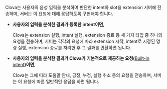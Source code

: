 Clova는 사용자의 음성 입력을 분석하여 판단한 intent와 slot을 extension 서버에 전송하며, 서버는 이 요청에 대해 응답하도록 구현해야 합니다.

* **사용자의 입력을 분석한 결과가 등록한 intent이면,**

	Clova는 extension 실행, intent 실행, extension 종료 등 세 가지 타입 중 하나의 요청을 전송하며, 서버는 각각의 요청에 따라 extension 시작, intent로 지정된 명령 실행, extension 종료를 처리한 후 그 결과를 반환하면 됩니다.

* **사용자의 입력을 분석한 결과가 Clova가 기본적으로 제공하는 요청(**[Built-in intent](/Design/DesignGuidelineForExtension.md#Intent)**)이면,**

	Clova는 그에 따라 도움말 안내, 긍정, 부정, 실행 취소 등의 요청을 전송하며, 서버는 이 요청에 따른 일반적인 응답을 하면 됩니다.
